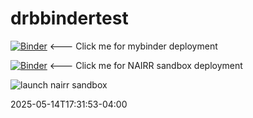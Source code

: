 # drbbindertest

[![Binder](https://mybinder.org/badge_logo.svg)](https://mybinder.org/v2/gh/dbenham/drbbindertest/HEAD?urlpath=%2Fdoc%2Ftree%2FMyNotebook.ipynb) <--- Click me for mybinder deployment

[![Binder](https://mybinder.org/badge_logo.svg)](https://binderhub.nairrpilot.org/v2/gh/dbenham/drbbindertest.git/HEAD) <--- Click me for NAIRR sandbox deployment

![launch nairr sandbox](src=./nairrlaunch.png) 


2025-05-14T17:31:53-04:00
